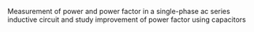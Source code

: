 <p>Measurement of power and power factor in a single-phase 
ac series inductive circuit and study improvement of power factor using capacitors  </p>

